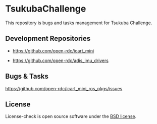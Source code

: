 TsukubaChallenge
=================
This repository is bugs and tasks management for Tsukuba Challenge.

## Development Repositories

* https://github.com/open-rdc/icart_mini

* https://github.com/open-rdc/adis_imu_drivers

## Bugs & Tasks

https://github.com/open-rdc/icart_mini_ros_pkgs/issues

## License

License-check is open source software under the [BSD license](https://github.com/open-rdc/icart_mini_ros_pkgs/blob/master/LICENSE).
